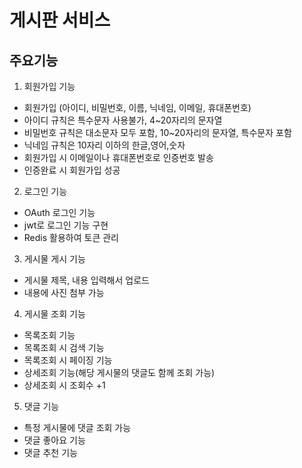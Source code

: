 # 게시판 서비스

## 주요기능
1. 회원가입 기능
  - 회원가입 (아이디, 비밀번호, 이름, 닉네임, 이메일, 휴대폰번호)
  - 아이디 규칙은 특수문자 사용불가, 4~20자리의 문자열
  - 비밀번호 규칙은 대소문자 모두 포함, 10~20자리의 문자열, 특수문자 포함
  - 닉네임 규칙은 10자리 이하의 한글,영어,숫자
  - 회원가입 시 이메일이나 휴대폰번호로 인증번호 발송
  - 인증완료 시 회원가입 성공

2. 로그인 기능
  - OAuth 로그인 기능
  - jwt로 로그인 기능 구현
  - Redis 활용하여 토큰 관리

3. 게시물 게시 기능
  - 게시물 제목, 내용 입력해서 업로드
  - 내용에 사진 첨부 가능

4. 게시물 조회 기능
  - 목록조회 기능
  - 목록조회 시 검색 기능
  - 목록조회 시 페이징 기능
  - 상세조회 기능(해당 게시물의 댓글도 함께 조회 가능)
  - 상세조회 시 조회수 +1

5. 댓글 기능
  - 특정 게시물에 댓글 조회 가능
  - 댓글 좋아요 기능
  - 댓글 추천 기능
